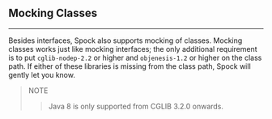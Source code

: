 ## Mocking Classes
---

Besides interfaces, Spock also supports mocking of classes. Mocking classes works just like mocking interfaces; the only additional requirement is to put `cglib-nodep-2.2` or higher and `objenesis-1.2` or higher on the class path. If either of these libraries is missing from the class path, Spock will gently let you know.

>NOTE
>> Java 8 is only supported from CGLIB 3.2.0 onwards.
